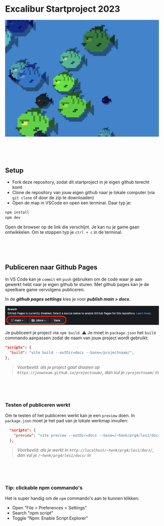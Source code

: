 # Excalibur Startproject 2023

![fishes](./src/images/preview.png)

<br>
<br>
<br>

## Setup

- Fork deze repository, zodat dit startproject in je eigen github terecht komt
- Clone de repository van jouw eigen github naar je lokale computer (via `git clone` of door de zip te downloaden)
- Open de map in VSCode en open een terminal. Daar typ je:

```bash
npm install
npm dev
```

Open de browser op de link die verschijnt. Je kan nu je game gaan ontwikkelen. Om te stoppen typ je `ctrl + c` in de terminal.

<br>
<br>
<br>

## Publiceren naar Github Pages

In VS Code kan je `commit` en `push` gebruiken om de code waar je aan gewerkt hebt naar je eigen github te sturen. Met github pages kan je de speelbare game vervolgens publiceren.

In de ***github pages settings*** kies je voor ***publish main > docs***.

![pages](./src/images/page.png)

Je publiceert je project via `npm build`. ⚠️ Je moet in `package.json` het `build` commando aanpassen zodat de naam van jouw project wordt gebruikt:

```json
"scripts": {
  "build": "vite build --outDir=docs --base=/projectnaam/",
},
```
> *Voorbeeld: als je project gaat draaien op `https://jouwnaam.github.io/projectnaam/`, dan vul je `/projectnaam/` in*

<br>
<br>
<br>

### Testen of publiceren werkt

Om te testen of het publiceren werkt kan je een `preview` doen. In `package.json` moet je het pad van je lokale werkmap invullen:

```json
  "scripts": {
    "preview": "vite preview --outDir=docs --base=/~henk/prg4/les1/docs/"
  },
```
> *Voorbeeld: als je werkt in `http://localhost/~henk/prg4/les1/docs/`, dan vul je `/~henk/prg4/les1/docs/` in*

<br>
<br>
<br>

### Tip: clickable npm commando's

Het is super handig om de `npm` commando's aan te kunnen klikken:

- Open "File > Preferences > Settings"
- Search "npm script"
- Toggle "Npm: Enable Script Explorer"
